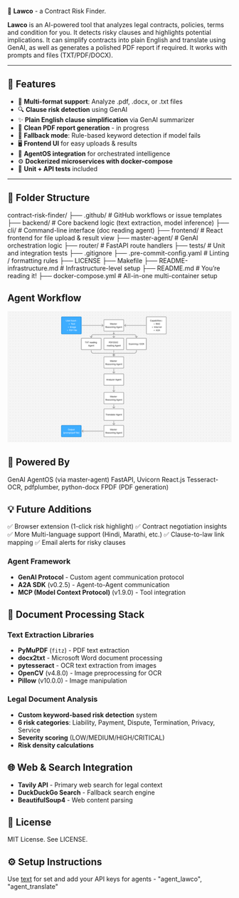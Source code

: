  🤖 **Lawco** - a Contract Risk Finder.

**Lawco** is an AI-powered tool that analyzes legal contracts, policies, terms and condition for you. 
It detects risky clauses and highlights potential implications.
It can simplify contracts into plain English and translate using GenAI, as well as generates a polished PDF report if required.
It works with prompts and files (TXT/PDF/DOCX).

---

## 🚀 Features

- 📄 **Multi-format support**: Analyze .pdf, .docx, or .txt files
- 🔍 **Clause risk detection** using GenAI
- ✨ **Plain English clause simplification** via GenAI summarizer
- 🧾 **Clean PDF report generation** - in progress
- 🧠 **Fallback mode**: Rule-based keyword detection if model fails
- 🖥️ **Frontend UI** for easy uploads & results
- 🔌 **AgentOS integration** for orchestrated intelligence
- ⚙️ **Dockerized microservices with docker-compose**
- 🧪 **Unit + API tests** included

---

## 🧱 Folder Structure

contract-risk-finder/
├── .github/ # GitHub workflows or issue templates
├── backend/ # Core backend logic (text extraction, model inference)
├── cli/ # Command-line interface (doc reading agent)
├── frontend/ # React frontend for file upload & result view
├── master-agent/ # GenAI orchestration logic
├── router/ # FastAPI route handlers
├── tests/ # Unit and integration tests
├── .gitignore
├── .pre-commit-config.yaml # Linting / formatting rules
├── LICENSE
├── Makefile
├── README-infrastructure.md # Infrastructure-level setup
├── README.md # You’re reading it!
├── docker-compose.yml # All-in-one multi-container setup

## Agent Workflow
![alt text](architecture.png)

## 🧠 Powered By
GenAI AgentOS (via master-agent)
FastAPI, Uvicorn
React.js
Tesseract-OCR, pdfplumber, python-docx
FPDF (PDF generation)


## 💡 Future Additions
✅ Browser extension (1-click risk highlight)
✅ Contract negotiation insights
✅ More Multi-language support (Hindi, Marathi, etc.)
✅ Clause-to-law link mapping
✅ Email alerts for risky clauses


### **Agent Framework**
- **GenAI Protocol** - Custom agent communication protocol
- **A2A SDK** (v0.2.5) - Agent-to-Agent communication
- **MCP (Model Context Protocol)** (v1.9.0) - Tool integration

## 📄 **Document Processing Stack**
### **Text Extraction Libraries**
- **PyMuPDF** (`fitz`) - PDF text extraction
- **docx2txt** - Microsoft Word document processing
- **pytesseract** - OCR text extraction from images
- **OpenCV** (v4.8.0) - Image preprocessing for OCR
- **Pillow** (v10.0.0) - Image manipulation

### **Legal Document Analysis**
- **Custom keyword-based risk detection** system
- **6 risk categories**: Liability, Payment, Dispute, Termination, Privacy, Service
- **Severity scoring** (LOW/MEDIUM/HIGH/CRITICAL)
- **Risk density calculations**

## 🌐 **Web & Search Integration**
- **Tavily API** - Primary web search for legal context
- **DuckDuckGo Search** - Fallback search engine
- **BeautifulSoup4** - Web content parsing


## 📑 License
MIT License. See LICENSE.

## ⚙️ Setup Instructions
Use [text](README-infrastructure.md) for set and add your API keys for agents - "agent_lawco", "agent_translate"


